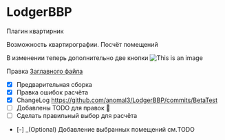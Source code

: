 # LodgerBBP
Плагин квартирник

Возможность квартирографии. Посчёт помещений

В изменении теперь дополнительно две кнопки
![This is an image](http://dl3.joxi.net/drive/2021/11/22/0017/0748/1159916/16/41a6d4d632.png)

Правка [Заглавного файла](README.md)

- [x] Предварительная сборка
- [x] Правка ошибок расчёта 
- [X] ChangeLog https://github.com/anomal3/LodgerBBP/commits/BetaTest
- [ ] Добавлены TODO для правок :tada:
- [ ] Сделать правильный выбор для расчёта
- [-] _\(Optional) Добавление выбранных помещений см.TODO

